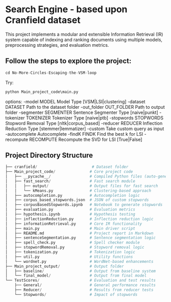 # Search Engine - based upon Cranfield dataset

This project implements a modular and extensible Information Retrieval (IR) system capable of indexing and ranking documents using multiple models, preprocessing strategies, and evaluation metrics.

## Follow the steps to explore the project:
```python
cd No-More-Circles-Escaping-the-VSM-loop
```

Try:
```python
python Main_project_code\main.py 
```
options:
-model MODEL          Model Type [VSM|LSI|clustering]
-dataset DATASET      Path to the dataset folder
-out_folder OUT_FOLDER    Path to output folder
-segmenter SEGMENTER  Sentence Segmenter Type [naive|punkt]
-tokenizer TOKENIZER  Tokenizer Type [naive|ptb]
-stopwords STOPWORDS  Stopword Removal Type [nltk|corpus_based]
-reducer REDUCER      Inflection Reduction Type [stemmer|lemmatizer]
-custom               Take custom query as input
-autocomplete         Autocomplete
-findK FINDK          Find the best k for LSI
-recompute RECOMPUTE  Recompute the SVD for LSI [True|False]

##  Project Directory Structure

```python
├── cranfield/                        # Dataset folder
├── Main_project_code/               # Core project code
│   ├── __pycache__/                 # Compiled Python files (auto-generated)
│   ├── fast_search/                 # Fast search module
│   │   ├── output/                  # Output files for fast search
│   │   └── kMeans.py                # Clustering-based approach
│   ├── autocompletion.py            # Autocompletion logic
│   ├── corpus_based_stopwords.json  # JSON of custom stopwords
│   ├── corpusBasedStopwords.ipynb   # Notebook to generate stopwords
│   ├── evaluation.py                # Evaluation metrics
│   ├── hypothesis.ipynb             # Hypothesis testing
│   ├── inflectionReduction.py       # Inflection reduction logic
│   ├── informationRetrieval.py      # Core IR functionality
│   ├── main.py                      # Main driver script
│   ├── README.md                    # Project report in Markdown
│   ├── sentenceSegmentation.py      # Sentence segmentation logic
│   ├── spell_check.py               # Spell checker module
│   ├── stopwordRemoval.py           # Stopword removal logic
│   ├── tokenization.py              # Tokenization logic
│   ├── util.py                      # Utility functions
│   └── wordnet.py                   # WordNet-based enhancements
├── Main_project_output/             # Output folder
│   ├── baseline/                    # Output from baseline system
│   └── final_model/                 # Output from final model
└── TestScores/                      # Evaluation and test results
    ├── General/                     # General performance results
    ├── Reducer/                     # Results from reducer tests
    └── Stopwords/                   # Impact of stopwords
```

